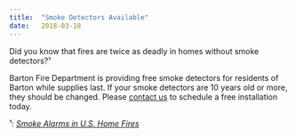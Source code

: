 ```yaml
---
title:  "Smoke Detectors Available"
date:   2018-03-18
---
```


Did you know that fires are twice as deadly in homes without smoke detectors?¹

Barton Fire Department is providing free smoke detectors for residents of Barton while supplies last. If your smoke detectors are 10 years old or more, they should be changed. Please [contact us](https://www.facebook.com/bartonvolunteerfiredepartment/) to schedule a free installation today.

¹: <cite>[Smoke Alarms in U.S. Home Fires](https://www.nfpa.org/News-and-Research/Fire-statistics-and-reports/Fire-statistics/Fire-safety-equipment/Smoke-Alarms-in-US-Home-Fires)</cite>
